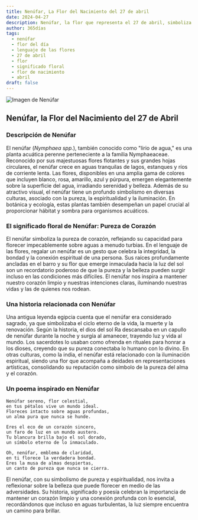 ```yaml
---
title: Nenúfar, La Flor del Nacimiento del 27 de abril
date: 2024-04-27
description: Nenúfar, la flor que representa el 27 de abril, simboliza Pureza de corazón. Descubre su fascinante historia, significado en el lenguaje de las flores y una poesía que celebra su belleza.
author: 365días
tags:
  - nenúfar
  - flor del día
  - lenguaje de las flores
  - 27 de abril
  - flor
  - significado floral
  - flor de nacimiento
  - abril
draft: false
---
```



![Imagen de Nenúfar](https://cdn.pixabay.com/photo/2023/05/21/01/27/waterlily-8007670_1280.jpg#center)


## Nenúfar, la Flor del Nacimiento del 27 de Abril

### Descripción de Nenúfar

El nenúfar (_Nymphaea spp._), también conocido como "lirio de agua," es una planta acuática perenne perteneciente a la familia Nymphaeaceae. Reconocido por sus majestuosas flores flotantes y sus grandes hojas circulares, el nenúfar crece en aguas tranquilas de lagos, estanques y ríos de corriente lenta. Las flores, disponibles en una amplia gama de colores que incluyen blanco, rosa, amarillo, azul y púrpura, emergen elegantemente sobre la superficie del agua, irradiando serenidad y belleza. Además de su atractivo visual, el nenúfar tiene un profundo simbolismo en diversas culturas, asociado con la pureza, la espiritualidad y la iluminación. En botánica y ecología, estas plantas también desempeñan un papel crucial al proporcionar hábitat y sombra para organismos acuáticos.

### El significado floral de Nenúfar: Pureza de Corazón

El nenúfar simboliza la pureza de corazón, reflejando su capacidad para florecer impecablemente sobre aguas a menudo turbias. En el lenguaje de las flores, regalar un nenúfar es un gesto que celebra la integridad, la bondad y la conexión espiritual de una persona. Sus raíces profundamente ancladas en el barro y su flor que emerge inmaculada hacia la luz del sol son un recordatorio poderoso de que la pureza y la belleza pueden surgir incluso en las condiciones más difíciles. El nenúfar nos inspira a mantener nuestro corazón limpio y nuestras intenciones claras, iluminando nuestras vidas y las de quienes nos rodean.

### Una historia relacionada con Nenúfar

Una antigua leyenda egipcia cuenta que el nenúfar era considerado sagrado, ya que simbolizaba el ciclo eterno de la vida, la muerte y la renovación. Según la historia, el dios del sol Ra descansaba en un capullo de nenúfar durante la noche y surgía al amanecer, trayendo luz y vida al mundo. Los sacerdotes lo usaban como ofrenda en rituales para honrar a los dioses, creyendo que su pureza conectaba lo humano con lo divino. En otras culturas, como la india, el nenúfar está relacionado con la iluminación espiritual, siendo una flor que acompaña a deidades en representaciones artísticas, consolidando su reputación como símbolo de la pureza del alma y el corazón.

### Un poema inspirado en Nenúfar

```
Nenúfar sereno, flor celestial,  
en tus pétalos vive un mundo ideal.  
Floreces intacto sobre aguas profundas,  
un alma pura que nunca se hunde.  

Eres el eco de un corazón sincero,  
un faro de luz en un mundo austero.  
Tu blancura brilla bajo el sol dorado,  
un símbolo eterno de lo inmaculado.  

Oh, nenúfar, emblema de claridad,  
en ti florece la verdadera bondad.  
Eres la musa de almas despiertas,  
un canto de pureza que nunca se cierra.  
```

El nenúfar, con su simbolismo de pureza y espiritualidad, nos invita a reflexionar sobre la belleza que puede florecer en medio de las adversidades. Su historia, significado y poesía celebran la importancia de mantener un corazón limpio y una conexión profunda con lo esencial, recordándonos que incluso en aguas turbulentas, la luz siempre encuentra un camino para brillar.


